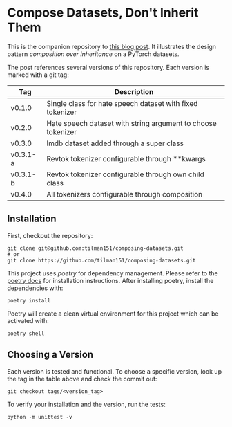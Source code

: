 # Compose Datasets, Don't Inherit Them

This is the companion repository to [this blog post](https://krokotsch.eu/posts/compose-datasets/).
It illustrates the design pattern *composition over inheritance* on a PyTorch datasets.

The post references several versions of this repository.
Each version is marked with a git tag:

| Tag      | Description                                                  |
|----------|--------------------------------------------------------------|
| v0.1.0   | Single class for hate speech dataset with fixed tokenizer    |
| v0.2.0   | Hate speech dataset with string argument to choose tokenizer |
| v0.3.0   | Imdb dataset added through a super class                     |
| v0.3.1-a | Revtok tokenizer configurable through **kwargs               |
| v0.3.1-b | Revtok tokenizer configurable through own child class        |
| v0.4.0   | All tokenizers configurable through composition              |

## Installation

First, checkout the repository:

```shell
git clone git@github.com:tilman151/composing-datasets.git
# or
git clone https://github.com/tilman151/composing-datasets.git
```

This project uses *poetry* for dependency management.
Please refer to the [poetry docs](https://python-poetry.org/docs/) for installation instructions.
After installing poetry, install the dependencies with:

```shell
poetry install
```

Poetry will create a clean virtual environment for this project which can be activated with:

```shell
poetry shell
```

## Choosing a Version

Each version is tested and functional.
To choose a specific version, look up the tag in the table above and check the commit out:

```shell
git checkout tags/<version_tag>
```

To verify your installation and the version, run the tests:

```shell
python -m unittest -v
```
